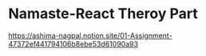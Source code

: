 # Namaste-React Theroy Part
https://ashima-nagpal.notion.site/01-Assignment-47372ef441794106b8ebe53d61090a93
